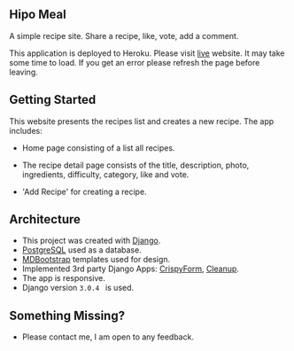
## Hipo Meal

A simple recipe site. Share a recipe, like, vote, add a comment.

This application is deployed to Heroku. Please visit [live](https://hipomeals.herokuapp.com) website. It may take some time to load. If you get an error please refresh the page before leaving.

## Getting Started

This website presents the recipes list and creates a new recipe. The app includes:

- Home page consisting of a list all recipes.

- The recipe detail page consists of the title, description, photo, ingredients, difficulty, category, like and vote.

- 'Add Recipe' for creating a recipe.
  

## Architecture

- This project was created with [Django](https://docs.djangoproject.com/en/3.0/).
- [PostgreSQL](https://www.postgresql.org/) used as a database.
- [MDBootstrap](https://mdbootstrap.com/) templates used for design.
- Implemented 3rd party Django Apps: [CrispyForm](https://django-crispy-forms.readthedocs.io/en/latest/), [Cleanup](https://pypi.org/project/django-cleanup/).
- The app is responsive.  
- Django version ```3.0.4 ``` is used.  
  
## Something Missing?  
  
- Please contact me, I am open to any feedback.
